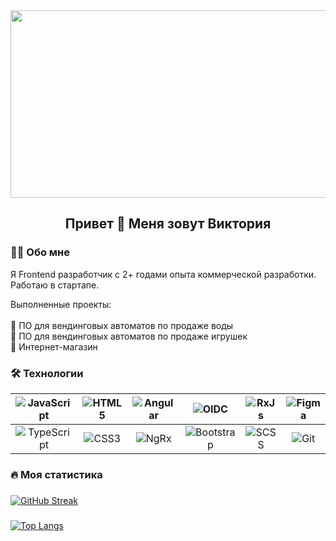 <div align="center">
  <img src="https://media.giphy.com/media/v1.Y2lkPTc5MGI3NjExb3JlajVyMTVxN2QwMmdyYjZsZjJwZ3JnZjBiaTY3azRpYmU3djUyOSZlcD12MV9pbnRlcm5hbF9naWZfYnlfaWQmY3Q9Zw/L1R1tvI9svkIWwpVYr/giphy.gif" width="600" height="300"/>
</div>

<h2 align="center">Привет 👋 Меня зовут Виктория</h2>

### 

<h3 align="left">👩‍💻 Обо мне</h3>

<p align="left">Я Frontend разработчик с 2+ годами опыта коммерческой разработки. Работаю в стартапе. </p>
<p> Выполненные проекты: <br><br>
🚰 ПО для вендинговых автоматов по продаже воды<br>
🐻 ПО для вендинговых автоматов по продаже игрушек<br>
🛒 Интернет-магазин 
</p>

###

<h3 align="left">🛠 Технологии</h3>

|![JavaScript](https://img.shields.io/badge/javascript-%23323330.svg?style=for-the-badge&logo=javascript&logoColor=%23F7DF1E) | ![HTML5](https://img.shields.io/badge/html5-%23E34F26.svg?style=for-the-badge&logo=html5&logoColor=white) | ![Angular](https://img.shields.io/badge/Angular-DD0031?style=for-the-badge&logo=angular&logoColor=white) | ![OIDC](https://img.shields.io/badge/Angular--Auth--OIDC-rgba(193%2C%200%2C%2051%2C%201)?style=for-the-badge&logo=openid) | ![RxJs](https://img.shields.io/badge/RxJs-rgb(216%2C27%2C96)?style=for-the-badge&logo=reactivex) | ![Figma](https://img.shields.io/badge/Figma-F24E1E?style=for-the-badge&logo=figma&logoColor=white) | 
|:------:|:------:|:------:|:------:|:------:|:------:|
|![TypeScript](https://img.shields.io/badge/typescript-%23007ACC.svg?style=for-the-badge&logo=typescript&logoColor=white) | ![CSS3](https://img.shields.io/badge/css3-%231572B6.svg?style=for-the-badge&logo=css3&logoColor=white) | ![NgRx](https://img.shields.io/badge/NgRx-rgb(46%2C%20209%2C%20149)?style=for-the-badge&logo=ngrx) | ![Bootstrap](https://img.shields.io/badge/Bootstrap-563D7C?style=for-the-badge&logo=bootstrap&logoColor=white) | ![SCSS](https://img.shields.io/badge/SASS%20-hotpink.svg?&style=for-the-badge&logo=SASS&logoColor=white) | ![Git](https://img.shields.io/badge/git-%23F05033.svg?style=for-the-badge&logo=git&logoColor=white)

###

<h3 align="left">🔥 Моя статистика</h3>

###

[![GitHub Streak](https://github-readme-streak-stats.herokuapp.com/?user=ArtemyevaViktoria&theme=material-palenight)](https://git.io/streak-stats)

###

[![Top Langs](https://github-readme-stats.vercel.app/api/top-langs/?username=artemyevaviktoria&layout=compact&theme=dracula&exclude_repo=leetcode-solutions)](https://github.com/anuraghazra/github-readme-stats)
 
</div>

